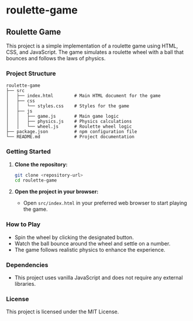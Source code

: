 # roulette-game

## Roulette Game

This project is a simple implementation of a roulette game using HTML, CSS, and JavaScript. The game simulates a roulette wheel with a ball that bounces and follows the laws of physics.

### Project Structure

```
roulette-game
├── src
│   ├── index.html        # Main HTML document for the game
│   ├── css
│   │   └── styles.css    # Styles for the game
│   ├── js
│   │   ├── game.js       # Main game logic
│   │   ├── physics.js    # Physics calculations
│   │   └── wheel.js      # Roulette wheel logic
├── package.json          # npm configuration file
└── README.md             # Project documentation
```

### Getting Started

1. **Clone the repository:**
   ```bash
   git clone <repository-url>
   cd roulette-game
   ```

2. **Open the project in your browser:**
   - Open `src/index.html` in your preferred web browser to start playing the game.

### How to Play

- Spin the wheel by clicking the designated button.
- Watch the ball bounce around the wheel and settle on a number.
- The game follows realistic physics to enhance the experience.

### Dependencies

- This project uses vanilla JavaScript and does not require any external libraries.

### License

This project is licensed under the MIT License.